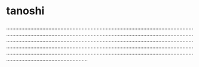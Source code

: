 # tanoshi

..................................................................................................................................................................................................................................................................................................................................................................................................................................................................................................................................................................................................................................................................................................